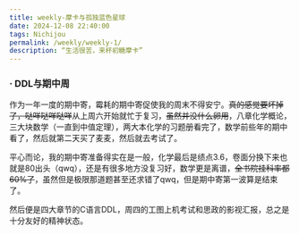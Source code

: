 ```yaml
---
title: weekly-摩卡与孤独蓝色星球
date: 2024-12-08 22:40:00
tags: Nichijou
permalink: /weekly/weekly-1/
description: “生活很苦，来杯初糖摩卡” 
---
```


### · DDL与期中周

作为一年一度的期中寄，霉耗的期中寄促使我的周末不得安宁。~~真的感觉要坏掉了，哒咩哒咩哒咩~~从上周六开始就忙于复习，~~虽然并没什么卵用~~，八章化学概论，三大块数学（一直到中值定理），两大本化学的习题册看完了，数学前些年的期中看了，然后就第二天买了麦麦，然后就去考试了。

平心而论，我的期中寄准备得实在是一般，化学最后是绩点3.6，卷面分换下来也就是80出头（qwq），还是有很多地方没复习好，数学更是离谱，~~全书院挂科率都60%了~~，虽然但是极限那道题甚至还求错了qwq，但是期中寄第一波算是结束了。

然后便是四大章节的C语言DDL，周四的工图上机考试和思政的影视汇报，总之是十分友好的精神状态。
